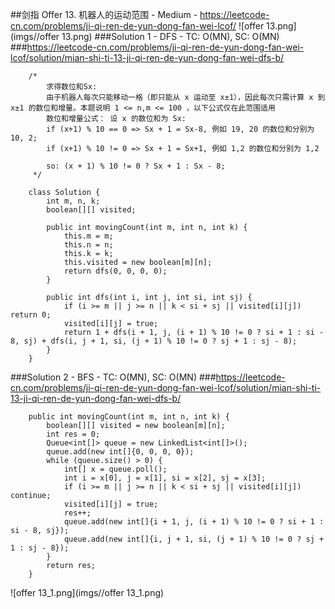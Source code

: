##剑指 Offer 13. 机器人的运动范围 - Medium - https://leetcode-cn.com/problems/ji-qi-ren-de-yun-dong-fan-wei-lcof/
![offer 13.png](imgs//offer 13.png)
###Solution 1 - DFS - TC: O(MN), SC: O(MN)
###https://leetcode-cn.com/problems/ji-qi-ren-de-yun-dong-fan-wei-lcof/solution/mian-shi-ti-13-ji-qi-ren-de-yun-dong-fan-wei-dfs-b/
```
    /*
        求得数位和Sx:
        由于机器人每次只能移动一格（即只能从 x 运动至 x±1），因此每次只需计算 x 到 x±1 的数位和增量。本题说明 1 <= n,m <= 100 ，以下公式仅在此范围适用
        数位和增量公式： 设 x 的数位和为 Sx:
        if (x+1) % 10 == 0 => Sx + 1 = Sx-8, 例如 19, 20 的数位和分别为 10, 2;
        if (x+1) % 10 != 0 => Sx + 1 = Sx+1, 例如 1,2 的数位和分别为 1,2
        
        so: (x + 1) % 10 != 0 ? Sx + 1 : Sx - 8;
     */

    class Solution {
        int m, n, k;
        boolean[][] visited;

        public int movingCount(int m, int n, int k) {
            this.m = m;
            this.n = n;
            this.k = k;
            this.visited = new boolean[m][n];
            return dfs(0, 0, 0, 0);
        }

        public int dfs(int i, int j, int si, int sj) {
            if (i >= m || j >= n || k < si + sj || visited[i][j]) return 0;
            visited[i][j] = true;
            return 1 + dfs(i + 1, j, (i + 1) % 10 != 0 ? si + 1 : si - 8, sj) + dfs(i, j + 1, si, (j + 1) % 10 != 0 ? sj + 1 : sj - 8);
        }
    }
```
###Solution 2 - BFS - TC: O(MN), SC: O(MN)
###https://leetcode-cn.com/problems/ji-qi-ren-de-yun-dong-fan-wei-lcof/solution/mian-shi-ti-13-ji-qi-ren-de-yun-dong-fan-wei-dfs-b/
```
    public int movingCount(int m, int n, int k) {
        boolean[][] visited = new boolean[m][n];
        int res = 0;
        Queue<int[]> queue = new LinkedList<int[]>();
        queue.add(new int[]{0, 0, 0, 0});
        while (queue.size() > 0) {
            int[] x = queue.poll();
            int i = x[0], j = x[1], si = x[2], sj = x[3];
            if (i >= m || j >= n || k < si + sj || visited[i][j]) continue;
            visited[i][j] = true;
            res++;
            queue.add(new int[]{i + 1, j, (i + 1) % 10 != 0 ? si + 1 : si - 8, sj});
            queue.add(new int[]{i, j + 1, si, (j + 1) % 10 != 0 ? sj + 1 : sj - 8});
        }
        return res;
    }
```
![offer 13_1.png](imgs//offer 13_1.png)